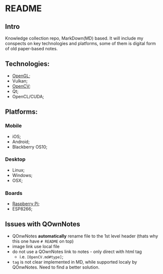 # README

## Intro 

Knowledge collection repo, MarkDown(MD) based. It will include my conspects on key technologies and platforms, some of them is digital form of old paper-based notes.

## Technologies:
 - [OpenGL](OpenGL/README.md);
 - Vulkan;
 - [OpenCV](OpenCV/README.md);
 - Qt;
 - OpenCL/CUDA;

## Platforms:

### Mobile

- iOS;
- Android;
- Blackberry OS10;

### Desktop 
 
 - Linux;
 - Windows;
 - OSX;

### Boards
 - [Raspberry Pi](RaspberryPi/README.md);
 - ESP8266;
 
## Issues with QOwnNotes

- QOnwNotes **automatically** rename file to the 1st level header (thats why this one have `# README` on top)
- image link use local file
- do not use a QOwnNotes link to notes - only direct with html tag
    - i.e. `[OpenCV.md#type]`;
- `tag` is not clear implemented in MD, while supported localy by QOnwNotes. Need to find a better solution.

